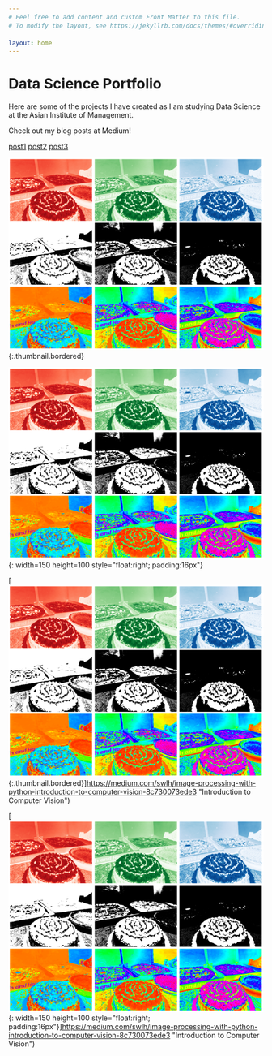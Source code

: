 ```yaml
---
# Feel free to add content and custom Front Matter to this file.
# To modify the layout, see https://jekyllrb.com/docs/themes/#overriding-theme-defaults

layout: home
---
```


<h1> Data Science Portfolio</h1>
<p> Here are some of the projects I have created as I am studying Data Science at the Asian Institute of Management. </p>

Check out my blog posts at Medium! 

[post1](https://medium.com/swlh/image-processing-with-python-introduction-to-computer-vision-8c730073ede3 "Introduction to Computer Vision")
[post2](https://medium.com/swlh/image-processing-with-python-digital-image-sampling-and-quantization-4d2c514e0f00 "Digital Image and Quantization")
[post3](https://medium.com/swlh/image-processing-with-python-fourier-transform-for-digital-images-bc918786e375 "Image Enhancements using Fourier Transform")


![blog1](assets/blog1.png){:.thumbnail.bordered}

![blog1](assets/blog1.png){: width=150 height=100 style="float:right; padding:16px"}

[![blog1](assets/blog1.png){:.thumbnail.bordered}]https://medium.com/swlh/image-processing-with-python-introduction-to-computer-vision-8c730073ede3 "Introduction to Computer Vision")

[![blog1](assets/blog1.png){: width=150 height=100 style="float:right; padding:16px"}]https://medium.com/swlh/image-processing-with-python-introduction-to-computer-vision-8c730073ede3 "Introduction to Computer Vision")